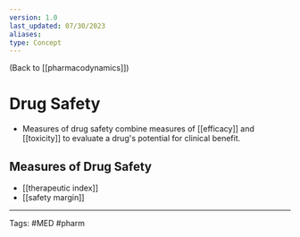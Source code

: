 ```yaml
---
version: 1.0
last_updated: 07/30/2023
aliases: 
type: Concept
---
```


(Back to [[pharmacodynamics]])

# Drug Safety

- Measures of drug safety combine measures of [[efficacy]] and [[toxicity]] to evaluate a drug's potential for clinical benefit.

## Measures of Drug Safety
- [[therapeutic index]]
- [[safety margin]]

---
Tags: #MED #pharm 
